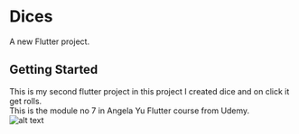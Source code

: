 # Dices

A new Flutter project.

## Getting Started

This is my second flutter project in this project I created dice and on click it get rolls.
<br>
This is the module no 7 in Angela Yu Flutter course from Udemy.<br>
![alt text](https://drive.google.com/file/d/1D5I3ff7MGR2YdyRIdOR6m--ED9EtJyXB/view?usp=sharing)
